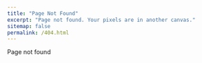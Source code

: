 ```yaml
---
title: "Page Not Found"
excerpt: "Page not found. Your pixels are in another canvas."
sitemap: false
permalink: /404.html
---
```


Page not found

<script>
  var GOOG_FIXURL_LANG = 'kr';
  var GOOG_FIXURL_SITE = '{{ site.url }}'
</script>
<script src="https://linkhelp.clients.google.com/tbproxy/lh/wm/fixurl.js">
</script>
